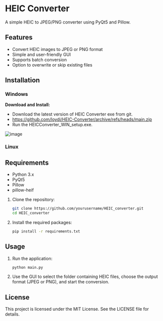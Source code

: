 # HEIC Converter

A simple HEIC to JPEG/PNG converter using PyQt5 and Pillow.

## Features

- Convert HEIC images to JPEG or PNG format
- Simple and user-friendly GUI
- Supports batch conversion
- Option to overwrite or skip existing files

## Installation

### Windows

**Download and Install:**
   - Download the latest version of HEIC Converter exe from git.
   - https://github.com/loydi/HEIC-Converter/archive/refs/heads/main.zip
   - Run the HEICConverter_WIN_setup.exe.

![image](https://github.com/user-attachments/assets/d86bc214-4586-47e4-b4b0-b4669bad7b3a)


### Linux

## Requirements

- Python 3.x
- PyQt5
- Pillow
- pillow-heif

1. Clone the repository:
    ```bash
    git clone https://github.com/yourusername/HEIC_converter.git
    cd HEIC_converter
    ```

2. Install the required packages:
    ```bash
    pip install -r requirements.txt
    ```

## Usage

1. Run the application:
    ```bash
    python main.py
    ```

2. Use the GUI to select the folder containing HEIC files, choose the output format (JPEG or PNG), and start the conversion.

## License

This project is licensed under the MIT License. See the LICENSE file for details.
